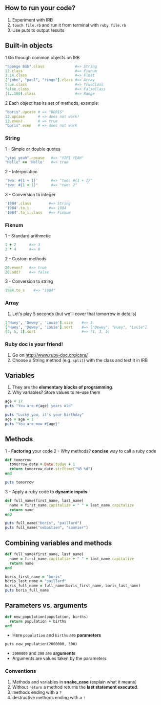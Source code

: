 ## How to run your code?

1. Experiment with IRB
2. `touch file.rb` and run it from terminal with `ruby file.rb`
3. Use puts to output results

## Built-in objects

1 Go through common objects on IRB

```ruby
"Sponge Bob".class              #=> String
12.class                        #=> Fixnum
3.14.class                      #=> Float
["john", "paul", "ringo"].class #=> Array
true.class                      #=> TrueClass
false.class                     #=> FalseClass
(1..100).class                  #=> Range
```

2 Each object has its set of methods, example:

```ruby
"boris".upcase # => "BORIS"
12.upcase      # => does not work!
12.even?       # => true
"boris".even   # => does not work
```

### String

1 - Simple or double quotes

```ruby
"yipi yeah".upcase   #=> "YIPI YEAH"
"Hello" == 'Hello'   #=> true
```

2 - Interpolation

```ruby
'two: #{1 + 1}'      #=> "two: #{1 + 1}"
"two: #{1 + 1}"      #=> "two: 2"
```

3 - Conversion to integer

```ruby
'1984'.class        #=> String
'1984'.to_i         #=> 1984
'1984'.to_i.class   #=> Fixnum
```

### Fixnum

1 - Standard arithmetic

```ruby
1 + 2      #=> 3
2 * 4      #=> 8
```

2 - Custom methods

```ruby
20.even?   #=> true
20.odd?    #=> false
```

3 - Conversion to string

```ruby
1984.to_s    #=> "1984"
```

### Array

1. Let's play 5 seconds (but we'll cover that tomorrow in details)

```ruby
['Huey', 'Dewey', 'Louie'].size    #=> 3
['Huey', 'Dewey', 'Louie'].sort    #=> ["Dewey", "Huey", "Louie"]
[3, 5, 1].sort                     #=> [1, 3, 5]
```

### Ruby doc is your friend!

1. Go on http://www.ruby-doc.org/core/
2. Choose a String method (e.g. `split`) with the class and test it in IRB


## Variables

1. They are the **elementary blocks of programming**.
2. Why variables? Store values to re-use them

```ruby
age = 17
puts "You are #{age} years old"

puts "Lucky you, it's your birthday"
age = age + 1
puts "You are now #{age}"
```

## Methods

1 - **Factoring** your code
2 - Why methods? **concise** way to call a ruby code

```ruby
def tomorrow
  tomorrow_date = Date.today + 1
  return tomorrow_date.strftime("%B %d")
end

puts tomorrow
```

3 - Apply a ruby code to **dynamic inputs**

```ruby
def full_name(first_name, last_name)
  name = first_name.capitalize + " " + last_name.capitalize
  return name
end

puts full_name("boris", "paillard")
puts full_name("sebastien", "saunier")
```

## Combining variables and methods

```ruby
def full_name(first_name, last_name)
  name = first_name.capitalize + " " + last_name.capitalize
  return name
end

boris_first_name = "boris"
boris_last_name = "paillard"
boris_full_name = full_name(boris_first_name, boris_last_name)
puts boris_full_name
```

## Parameters vs. arguments


```ruby
def new_population(population, births)
  return population + births
end
```

- Here `population` and `births` are **parameters**

```
puts new_population(2000000, 300)
```

- `2000000` and `300` are **arguments**
- Arguments are values taken by the parameters


### Conventions

1. Methods and variables in **snake_case** (explain what it means)
2. Without `return` a method returns the **last statement executed**.
2. methods ending with a `?`
3. destructive methods ending with a `!`
